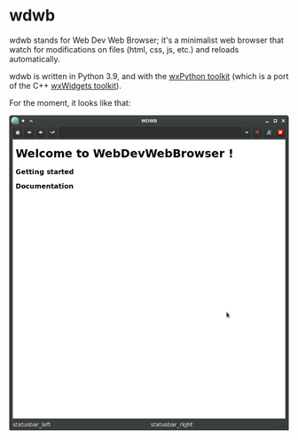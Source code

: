 # wdwb

wdwb stands for Web Dev Web Browser; it's a minimalist web browser that watch for modifications on files (html, css, js, etc.) and reloads automatically.

wdwb is written in Python 3.9, and with the [wxPython toolkit](https://wxpython.org/) (which is a port of the C++ [wxWidgets toolkit](https://wxwidgets.org/)).

For the moment, it looks like that:

![Screenshot of wdwb-0.1.0](https://raw.githubusercontent.com/idealtitude/wdwb/main/doc/img/wwb-0.1.0.png)
